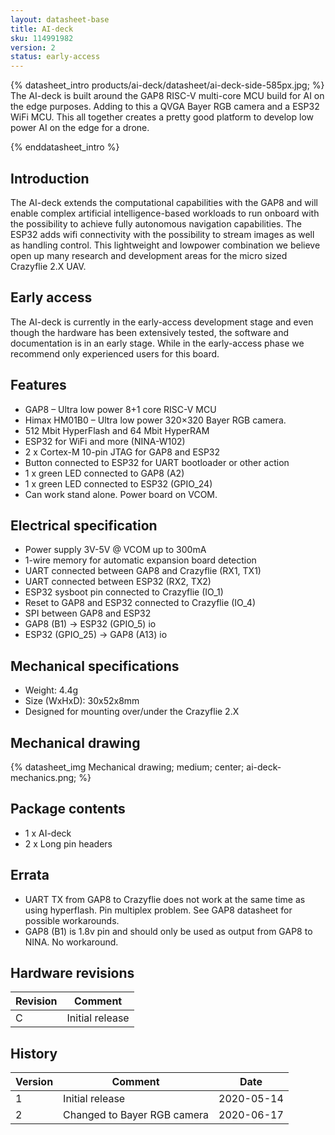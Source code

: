 ```yaml
---
layout: datasheet-base
title: AI-deck
sku: 114991982
version: 2
status: early-access
---
```


{% datasheet_intro products/ai-deck/datasheet/ai-deck-side-585px.jpg; %}
The AI-deck is built around the GAP8 RISC-V multi-core MCU build for AI on the edge purposes. Adding to this a QVGA Bayer RGB camera and a ESP32 WiFi MCU. This all together creates a pretty good platform to develop low power AI on the edge for a drone.

{% enddatasheet_intro %}

## Introduction

The AI-deck extends the computational capabilities with the GAP8 and will enable complex artificial intelligence-based workloads to run onboard with the possibility to achieve fully autonomous navigation capabilities. The ESP32 adds wifi connectivity with the possibility to stream images as well as handling control. This lightweight and lowpower combination we believe open up many research and development areas for the micro sized Crazyflie 2.X UAV.

## Early access
The AI-deck is currently in the early-access development stage and even though the hardware has been extensively tested, the software and documentation is in an early stage. While in the early-access phase we recommend only experienced users for this board.

## Features

* GAP8 – Ultra low power 8+1 core RISC-V MCU
* Himax HM01B0 – Ultra low power 320×320 Bayer RGB camera.
* 512 Mbit HyperFlash and 64 Mbit HyperRAM
* ESP32 for WiFi and more (NINA-W102)
* 2 x Cortex-M 10-pin JTAG for GAP8 and ESP32
* Button connected to ESP32 for UART bootloader or other action
* 1 x green LED connected to GAP8 (A2)
* 1 x green LED connected to ESP32 (GPIO_24)
* Can work stand alone. Power board on VCOM.

## Electrical specification

* Power supply 3V-5V @ VCOM up to 300mA
* 1-wire memory for automatic expansion board detection
* UART connected between GAP8 and Crazyflie (RX1, TX1)
* UART connected between ESP32 (RX2, TX2)
* ESP32 sysboot pin connected to Crazyflie (IO_1)
* Reset to GAP8 and ESP32 connected to Crazyflie (IO_4)
* SPI between GAP8 and ESP32
* GAP8 (B1) -> ESP32 (GPIO_5) io
* ESP32 (GPIO_25) -> GAP8 (A13) io

## Mechanical specifications

* Weight: 4.4g
* Size (WxHxD): 30x52x8mm
* Designed for mounting over/under the Crazyflie 2.X

## Mechanical drawing

{% datasheet_img Mechanical drawing; medium; center; ai-deck-mechanics.png; %}

## Package contents

* 1 x AI-deck
* 2 x Long pin headers

## Errata
* UART TX from GAP8 to Crazyflie does not work at the same time as using hyperflash. Pin multiplex problem. See GAP8 datasheet for possible workarounds.
* GAP8 (B1) is 1.8v pin and should only be used as output from GAP8 to NINA. No workaround.

## Hardware revisions

| Revision | Comment |
| ------- | ------- |
| C | Initial release |

## History

| Version | Comment | Date |
| ------- | ------- | ---- |
| 1 | Initial release | 2020-05-14 |
| 2 | Changed to Bayer RGB camera | 2020-06-17 |
